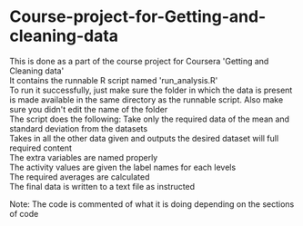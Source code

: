 # Course-project-for-Getting-and-cleaning-data

This is done as a part of the course project for Coursera 'Getting and Cleaning data'	<br />
It contains the runnable R script named 'run_analysis.R'<br />
To run it successfully, just make sure the folder in which the data is present is made available in the same directory as the runnable script. Also make sure you didn't edit the name of the folder<br />
The script does the following:
Take only the required data of the mean and standard deviation from the datasets<br />
Takes in all the other data given and outputs the desired dataset will full required content<br />
The extra variables are named properly<br />
The activity values are given the label names for each levels<br />
The required averages are calculated<br />
The final data is written to a text file as instructed<br />

Note: The code is commented of what it is doing depending on the sections of code
